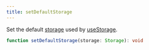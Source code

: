 ```yaml
---
title: setDefaultStorage
---
```


Set the default [storage](storage.md) used by [useStorage](use-storage.md).

```typescript
function setDefaultStorage(storage: Storage): void
```

